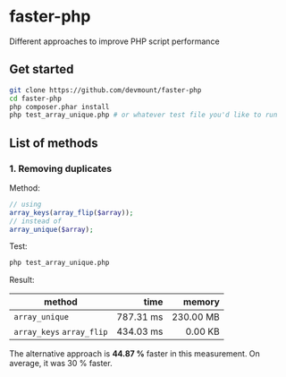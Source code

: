 # faster-php

Different approaches to improve PHP script performance

## Get started

```bash
git clone https://github.com/devmount/faster-php
cd faster-php
php composer.phar install
php test_array_unique.php # or whatever test file you'd like to run
```

## List of methods

### 1. Removing duplicates

Method:

```php
// using
array_keys(array_flip($array));
// instead of
array_unique($array);
```

Test:

```bash
php test_array_unique.php
```

Result:

| method | time | memory |
|--------|-----:|-------:|
| `array_unique` | 787.31 ms | 230.00 MB |
| `array_keys` `array_flip` | 434.03 ms | 0.00 KB |

The alternative approach is **44.87 %** faster in this measurement. On average, it was 30 % faster.
